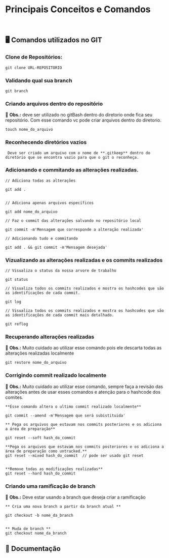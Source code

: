 # Principais Conceitos e Comandos

<br>

## 🖥️ Comandos utilizados no GIT

### Clone de Repositórios:

```
git clone URL-REPOSITORIO
```
### Validando qual sua branch
```
git branch
```
### Criando arquivos dentro do repositório

🚨 **Obs.:** deve ser utilizado no gitBash dentro do diretorio onde fica seu repositório. Com esse comando vc pode criar arquivos dentro do diretorio.
```
touch nome_do_arquivo
```

### Reconhecendo diretórios vazios
    
     Deve ser criado um arquivo com o nome de **.gitkeep** dentro do diretório que se encontra vazio para que o git o reconheça. 


### Adicionando e commitando as alterações realizadas.

```
// Adiciona todas as alterações

git add .


// Adiciona apenas arquivos específicos

git add nome_do_arquivo

// Faz o commit das alterações salvando no repositório local

git commit -m'Mensagem que corresponde a alteração realizada'

// Adicionando tudo e commitando

git add . && git commit -m'Mensagem desejada'

```

### Vizualizando as alterações realizadas e os commits realizados

```
// Visualiza o status da nossa arvore de trabalho 

git status

// Visualiza todos os commits realizados e mostra os hashcodes que são as identificações de cada commit.

git log

// Visualiza todos os commits realizados e mostra os hashcodes que são as identificações de cada commit mais detalhado.

git reflog

```

### Recuperando alterações realizadas

🚨 **Obs.:** Muito cuidado ao utilizar esse comando pois ele descarta todas as alterações realizadas localmente 

```
git restore nome_do_arquivo
```

### Corrigindo commit realizado localmente

🚨 **Obs.:** Muito cuidado ao utilizar esse comando, sempre faça a revisão das alterações antes de usar esses comandos e atenção para o hashcode dos comites. 

```
**Esse comando altera o ultimo commit realizado localmente**

git commit --amend -m'Mensagem que será subistituida'

** Pega os arquivos que estavam nos commits posteriores e os adiciona a área de preparação**

git reset --soft hash_do_commit 

**Pega os arquivos que estavam nos commits posteriores e os adiciona a área de preparação como untracked.**
git reset --mixed hash_do_commit  // pode ser usado git reset


**Remove todas as modificações realizadas**
git reset --hard hash_do_commit 

```

### Criando uma ramificação de branch

🚨 **Obs.:** Deve estar usando a branch que deseja criar a ramificação

```
** Cria uma nova branch a partir da branch atual **

git checkout -b nome_da_branch


** Muda de branch **
git checkout nome_da_branch
```


## 📖 Documentação
